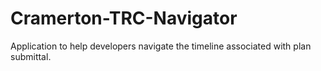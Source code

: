 # Cramerton-TRC-Navigator
Application to help developers navigate the timeline associated with plan submittal. 
